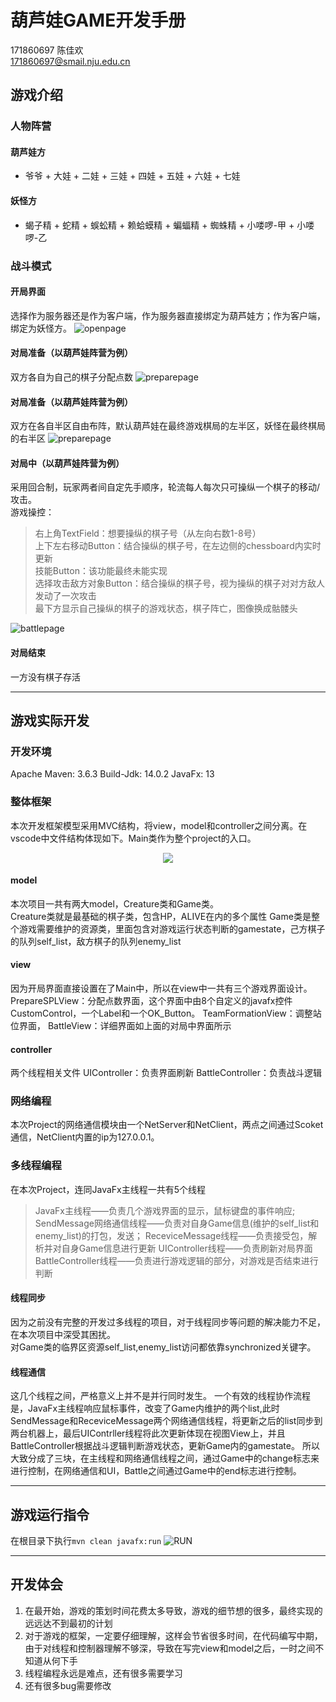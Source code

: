 # 葫芦娃GAME开发手册

171860697  陈佳欢        
171860697@smail.nju.edu.cn

## 游戏介绍
### 人物阵营
#### 葫芦娃方
+ 爷爷 + 大娃 + 二娃 + 三娃 + 四娃 + 五娃 + 六娃 + 七娃
#### 妖怪方
+ 蝎子精 + 蛇精 + 蜈蚣精 + 赖蛤蟆精 + 蝙蝠精 + 蜘蛛精 + 小喽啰-甲 + 小喽啰-乙

### 战斗模式
#### 开局界面
选择作为服务器还是作为客户端，作为服务器直接绑定为葫芦娃方；作为客户端，绑定为妖怪方。
![openpage](/readme_resources/OpenPage.png)

#### 对局准备（以葫芦娃阵营为例）
双方各自为自己的棋子分配点数
![preparepage](/readme_resources/Points_Huluwa.png)

#### 对局准备（以葫芦娃阵营为例）
双方在各自半区自由布阵，默认葫芦娃在最终游戏棋局的左半区，妖怪在最终棋局的右半区
![preparepage](/readme_resources/Team_Huluwa.png)

#### 对局中（以葫芦娃阵营为例）
采用回合制，玩家两者间自定先手顺序，轮流每人每次只可操纵一个棋子的移动/攻击。   
游戏操控：
> 右上角TextField：想要操纵的棋子号（从左向右数1-8号）   
> 上下左右移动Button：结合操纵的棋子号，在左边侧的chessboard内实时更新   
> 技能Button：该功能最终未能实现    
> 选择攻击敌方对象Button：结合操纵的棋子号，视为操纵的棋子对对方敌人发动了一次攻击   
>最下方显示自己操纵的棋子的游戏状态，棋子阵亡，图像换成骷髅头

![battlepage](/readme_resources/Battle_Huluwa.png)

#### 对局结束
一方没有棋子存活

------------------------------------------------------
## 游戏实际开发
### 开发环境
Apache Maven: 3.6.3
Build-Jdk: 14.0.2
JavaFx: 13

### 整体框架

本次开发框架模型采用MVC结构，将view，model和controller之间分离。在vscode中文件结构体现如下。Main类作为整个project的入口。 
<center>
<img src="/readme_resources/FramWork.png">
</center>

#### model
本次项目一共有两大model，Creature类和Game类。   
Creature类就是最基础的棋子类，包含HP，ALIVE在内的多个属性
Game类是整个游戏需要维护的资源类，里面包含对游戏运行状态判断的gamestate，己方棋子的队列self_list，敌方棋子的队列enemy_list

#### view
因为开局界面直接设置在了Main中，所以在view中一共有三个游戏界面设计。
PrepareSPLView：分配点数界面，这个界面中由8个自定义的javafx控件CustomControl，一个Label和一个OK_Button。
TeamFormationView：调整站位界面，
BattleView：详细界面如上面的对局中界面所示

#### controller
两个线程相关文件
UIController：负责界面刷新
BattleController：负责战斗逻辑

### 网络编程
本次Project的网络通信模块由一个NetServer和NetClient，两点之间通过Scoket通信，NetClient内置的ip为127.0.0.1。
### 多线程编程
在本次Project，连同JavaFx主线程一共有5个线程
> JavaFx主线程——负责几个游戏界面的显示，鼠标键盘的事件响应;   
> SendMessage网络通信线程——负责对自身Game信息(维护的self_list和enemy_list)的打包，发送；
> ReceviceMessage线程——负责接受包，解析并对自身Game信息进行更新
> UIController线程——负责刷新对局界面
> BattleController线程——负责进行游戏逻辑的部分，对游戏是否结束进行判断

#### 线程同步
因为之前没有完整的开发过多线程的项目，对于线程同步等问题的解决能力不足，在本次项目中深受其困扰。   
对Game类的临界区资源self_list,enemy_list访问都依靠synchronized关键字。   

#### 线程通信
这几个线程之间，严格意义上并不是并行同时发生。
一个有效的线程协作流程是，JavaFx主线程响应鼠标事件，改变了Game内维护的两个list,此时SendMessage和ReceviceMessage两个网络通信线程，将更新之后的list同步到两台机器上，最后UIContrller线程将此次更新体现在视图View上，并且BattleController根据战斗逻辑判断游戏状态，更新Game内的gamestate。
所以大致分成了三块，在主线程和网络通信线程之间，通过Game中的change标志来进行控制，在网络通信和UI，Battle之间通过Game中的end标志进行控制。

------------------------------------------------------
## 游戏运行指令
在根目录下执行`mvn clean javafx:run`
![RUN](/readme_resources/cmdrun.png)

------------------------------------------------------
## 开发体会
1. 在最开始，游戏的策划时间花费太多导致，游戏的细节想的很多，最终实现的远远达不到最初的计划
2. 对于游戏的框架，一定要仔细理解，这样会节省很多时间，在代码编写中期，由于对线程和控制器理解不够深，导致在写完view和model之后，一时之间不知道从何下手
3. 线程编程永远是难点，还有很多需要学习
4. 还有很多bug需要修改